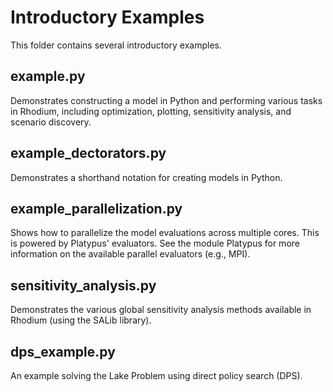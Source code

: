 # Introductory Examples

This folder contains several introductory examples.

## example.py

Demonstrates constructing a model in Python and performing various
tasks in Rhodium, including optimization, plotting, sensitivity
analysis, and scenario discovery.

## example_dectorators.py

Demonstrates a shorthand notation for creating models in Python.

## example_parallelization.py

Shows how to parallelize the model evaluations across multiple cores.
This is powered by Platypus' evaluators.  See the module Platypus for
more information on the available parallel evaluators (e.g., MPI).

## sensitivity_analysis.py

Demonstrates the various global sensitivity analysis methods available in
Rhodium (using the SALib library).

## dps_example.py

An example solving the Lake Problem using direct policy search (DPS).
